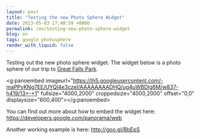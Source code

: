 ```yaml
---
layout: post
title: "Testing the new Photo Sphere Widget"
date: 2013-05-03 17:40:59 +0000
permalink: /en/testing-new-photo-sphere-widget
blog: en
tags: google photosphere
render_with_liquid: false
---
```


<!-- textlint-disable rousseau -->

Testing out the new photo sphere widget. The widget below is a photo
sphere of our trip to [Great Falls Park](http://www.nps.gov/grfa/).

<g:panoembed imageurl="https://lh5.googleusercontent.com/-maPPvKNg7EE/UYQl4e3czeI/AAAAAAAADHQ/ug4uWBDlg6M/w837-h419/13+-+1"
fullsize="4000,2000"
croppedsize="4000,2000"
offset="0,0"
displaysize="600,400"></g:panoembed>

You can find out more about how to embed the widget here:
<https://developers.google.com/panorama/web>

Another working example is here: <http://goo.gl/BbEpS>

<!-- textlint-enable rousseau -->
